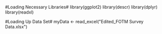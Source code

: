 #Loading Necessary Libraries#
library(ggplot2)
library(descr)
library(dplyr)
library(readxl)

#Loading Up Data Set#
myData <- read_excel("Edited_FOTM Survey Data.xlsx")

